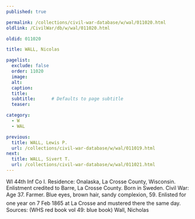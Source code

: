 ```yaml
---
published: true

permalink: /collections/civil-war-database/w/wal/011020.html
oldlink: /CivilWar/db/w/wal/011020.html

oldid: 011020

title: WALL, Nicolas

pagelist:
  exclude: false
  order: 11020
  image: 
  alt:
  caption:
  title:
  subtitle:      # Defaults to page subtitle
  teaser:

category: 
  - W 
  - WAL

previous:
  title: WALL, Lewis P.
  url: /collections/civil-war-database/w/wal/011019.html  
next:
  title: WALL, Sivert T.
  url: /collections/civil-war-database/w/wal/011021.html   
---
```

WI 44th Inf Co I. Residence: Onalaska, La Crosse County, Wisconsin. Enlistment credited to Barre, La Crosse County. Born in Sweden. Civil War: Age 37. Farmer. Blue eyes, brown hair, sandy complexion, 5&#146;9&#148;. Enlisted for one year on 7 Feb 1865 at La Crosse and mustered there the same day. Sources: (WHS red book vol 49: blue book) &#147;Wall, Nicholas&#148;